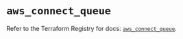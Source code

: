 # `aws_connect_queue`

Refer to the Terraform Registry for docs: [`aws_connect_queue`](https://registry.terraform.io/providers/hashicorp/aws/5.83.0/docs/resources/connect_queue).
